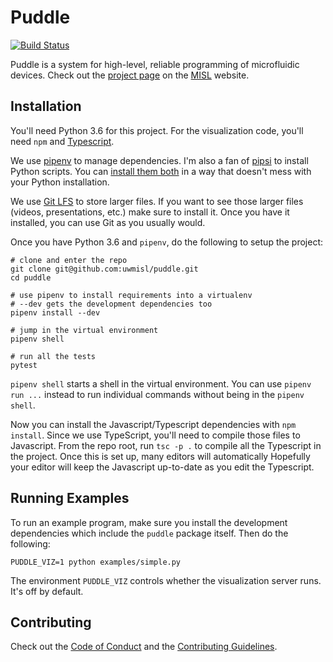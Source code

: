 # Puddle

[![Build Status](https://travis-ci.org/uwmisl/puddle.svg?branch=master)](https://travis-ci.org/uwmisl/puddle)

Puddle is a system for high-level, reliable programming of microfluidic devices.
Check out the [project page] on the [MISL] website.

## Installation

You'll need Python 3.6 for this project. For the visualization code, you'll need
`npm` and [Typescript].

We use [pipenv] to manage dependencies. I'm also a fan of [pipsi] to install
Python scripts. You can [install them both][fancy-pipenv] in a way that doesn't
mess with your Python installation.

We use [Git LFS][lfs] to store larger files. If you want to see those larger
files (videos, presentations, etc.) make sure to install it. Once you have it
installed, you can use Git as you usually would.

Once you have Python 3.6 and `pipenv`, do the following to setup the project:
```shell
# clone and enter the repo
git clone git@github.com:uwmisl/puddle.git
cd puddle

# use pipenv to install requirements into a virtualenv
# --dev gets the development dependencies too
pipenv install --dev

# jump in the virtual environment
pipenv shell

# run all the tests
pytest
```

`pipenv shell` starts a shell in the virtual environment.
You can use `pipenv run ...` instead to run individual commands without being in
the `pipenv shell`.

Now you can install the Javascript/Typescript dependencies with `npm install`.
Since we use TypeScript, you'll need to compile those files to Javascript. From
the repo root, run `tsc -p .` to compile all the Typescript in the project.
Once this is set up, many editors will automatically
Hopefully your editor will keep the Javascript up-to-date as you edit the Typescript.

## Running Examples

To run an example program, make sure you install the development dependencies
which include the `puddle` package itself. Then do the following:
```shell
PUDDLE_VIZ=1 python examples/simple.py
```

The environment `PUDDLE_VIZ` controls whether the visualization server runs.
It's off by default.

## Contributing

Check out the [Code of Conduct][cc] and the [Contributing Guidelines][contrib].

[cc]: CODE_OF_CONDUCT.md
[contrib]: CONTRIBUTING.md
[typescript]: https://www.typescriptlang.org/#download-links
[pipenv]: https://docs.pipenv.org
[pipsi]: https://github.com/mitsuhiko/pipsi
[fancy-pipenv]: https://docs.pipenv.org/install.html#fancy-installation-of-pipenv
[lfs]: https://git-lfs.github.com/
[project page]: http://misl.cs.washington.edu/projects/puddle.html
[misl]: http://misl.cs.washington.edu/

